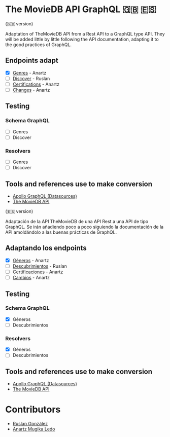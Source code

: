 # The MovieDB API GraphQL 🇬🇧 🇪🇸 

(🇬🇧 version)

Adaptation of TheMovieDB API from a Rest API to a GraphQL type API. They will be added little by little following the API documentation, adapting it to the good practices of GraphQL.

## Endpoints adapt

* [x] [Genres](https://developers.themoviedb.org/3/genres) - Anartz
* [ ] [Discover](https://developers.themoviedb.org/3/discover) - Ruslan
* [ ] [Certifications](https://developers.themoviedb.org/3/certifications) - Anartz
* [ ] [Changes](https://developers.themoviedb.org/3/changes) - Anartz

## Testing

### Schema GraphQL
* [ ] Genres
* [ ] Discover

### Resolvers
* [ ] Genres
* [ ] Discover

## Tools and references use to make conversion

* [Apollo GraphQL (Datasources)](https://www.apollographql.com/docs/apollo-server/data/data-sources/)
* [The MovieDB API](https://developers.themoviedb.org/3/getting-started/introduction)

(🇪🇸 version)

Adaptación de la API TheMovieDB de una API Rest a una API de tipo GraphQL. Se irán añadiendo poco a poco siguiendo la documentación de la API amoldándolo a las buenas prácticas de GraphQL.

## Adaptando los endpoints

* [x] [Géneros](https://developers.themoviedb.org/3/genres) - Anartz
* [ ] [Descubrimientos](https://developers.themoviedb.org/3/discover) - Ruslan
* [ ] [Certificaciones](https://developers.themoviedb.org/3/certifications) - Anartz
* [ ] [Cambios](https://developers.themoviedb.org/3/changes) - Anartz

## Testing

### Schema GraphQL
* [x] Géneros
* [ ] Descubrimientos

### Resolvers
* [x] Géneros
* [ ] Descubrimientos

## Tools and references use to make conversion

* [Apollo GraphQL (Datasources)](https://www.apollographql.com/docs/apollo-server/data/data-sources/)
* [The MovieDB API](https://developers.themoviedb.org/3/getting-started/introduction)

# Contributors
* [Ruslan González](https://github.com/ruslanguns)
* [Anartz Mugika Ledo](https://github.com/mugan86)
